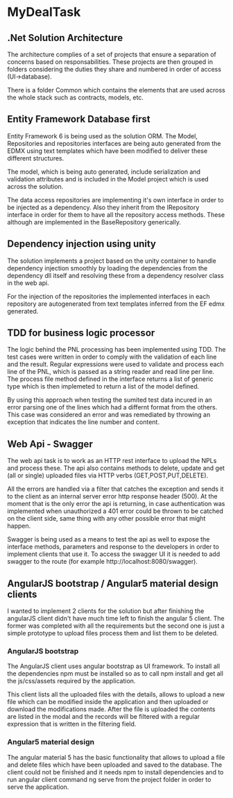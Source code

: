 # MyDealTask

## .Net Solution Architecture

The architecture complies of a set of projects that ensure a separation of concerns based on responsabilities. These projects are then grouped in folders considering the duties they share and numbered in order of access (UI->database).

There is a folder Common which contains the elements that are used across the whole stack such as contracts, models, etc.

## Entity Framework Database first

Entity Framework 6 is being used as the solution ORM. The Model, Repositories and repositories interfaces are being auto generated from the EDMX using text templates which have been modified to deliver these different structures.

The model, which is being auto generated, include serialization and validation attributes and is included in the Model project which is used across the solution.

The data access repositories are implementing it's own interface in order to be injected as a dependency. Also they inherit from the IRepository interface in order for them to have all the repository access methods. These although are implemented in the BaseRepository generically.

## Dependency injection using unity

The solution implements a project based on the unity container to handle dependency injection smoothly by loading the dependencies from the dependency dll itself and resolving these from a dependency resolver class in the web api.

For the injection of the repositories the implemented interfaces in each repository are autogenerated from text templates inferred from the EF edmx generated.

## TDD for business logic processor

The logic behind the PNL processing has been implemented using TDD. The test cases were written in order to comply with the validation of each line and the result. Regular expressions were used to validate and process each line of the PNL, which is passed as a string reader and read line per line. The process file method defined in the interface returns a list of generic type which is then implemeted to return a list of the model defined.

By using this approach when testing the sumited test data incured in an error parsing one of the lines which had a differnt format from the others. This case was considered an error and was remediated by throwing an exception that indicates the line number and content.

## Web Api - Swagger

The web api task is to work as an HTTP rest interface to upload the NPLs and process these. The api also contains methods to delete, update and get (all or single) uploaded files via HTTP verbs (GET,POST,PUT,DELETE).

All the errors are handled via a filter that catches the exception and sends it to the client as an internal server error http response header (500). At the moment that is the only error the api is returning, in case authentication was implemented when unauthorized a 401 error could be thrown to be catched on the client side, same thing with any other possible error that might happen. 

Swagger is being used as a means to test the api as well to expose the interface methods, parameters and response to the developers in order to implement clients that use it. To access the swagger UI it is needed to add swagger to the route (for example http://localhost:8080/swagger).

## AngularJS bootstrap / Angular5 material design clients

I wanted to implement 2 clients for the solution but after finishing the angularJS client didn't have much time left to finish the angular 5 client. The former was completed with all the requirements but the second one is just a simple prototype to upload files process them and list them to be deleted.

### AngularJS bootstrap

The AngularJS client uses angular bootstrap as UI framework. To install all the dependencies npm must be installed so as to call npm install and get all the js/css/assets required by the application.

This client lists all the uploaded files with the details, allows to upload a new file which can be modified inside the application and then uploaded or download the modifications made. After the file is uploaded the contents are listed in the modal and the records will be filtered with a regular expression that is written in the filtering field.

### Angular5 material design

The angular material 5 has the basic functionality that allows to upload a file and delete files which have been uploaded and saved to the database. The client could not be finished and it needs npm to install dependencies and to run angular client command ng serve from the project folder in order to serve the application.
